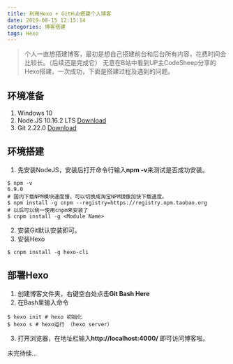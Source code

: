 ```yaml
---
title: 利用Hexo + GitHub搭建个人博客
date: 2019-08-15 12:15:14
categories: 博客搭建
tags: Hexo
---
```


> 个人一直想搭建博客，最初是想自己搭建前台和后台所有内容，花费时间会比较长。（后续还是完成它）
无意在B站中看到UP主CodeSheep分享的Hexo搭建，一次成功，下面是搭建过程及遇到的问题。
<!--more-->

## 环境准备
1. Windows 10
2. Node.JS 10.16.2 LTS [Download](https://nodejs.org/en/)
3. Git 2.22.0  [Download](https://git-scm.com)

## 环境搭建
1. 先安装NodeJS，安装后打开命令行输入**npm -v**来测试是否成功安装。
```
$ npm -v
6.9.0
# 国内下载NPM模块速度慢，可以切换成淘宝NPM镜像加快下载速度。
$ npm install -g cnpm --registry=https://registry.npm.taobao.org
# 以后可以统一使用cnpm来安装了
$ cnpm install -g <Module Name>
```

2. 安装Git默认安装即可。
3. 安装Hexo
```
$ cnpm install -g hexo-cli
```

## 部署Hexo
1. 创建博客文件夹，右键空白处点击**Git Bash Here**
2. 在Bash里输入命令
```
$ hexo init # hexo 初始化
$ hexo s # hexo运行 （hexo server）
```
3. 打开浏览器，在地址栏输入**http://localhost:4000/** 即可访问博客啦。

未完待续...



